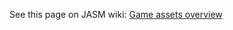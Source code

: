 See this page on JASM wiki: [Game assets overview](https://github.com/Jorixon/JASM/wiki/Game-assets-overview)
